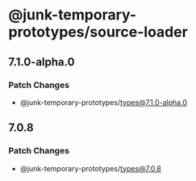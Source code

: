 # @junk-temporary-prototypes/source-loader

## 7.1.0-alpha.0

### Patch Changes

- @junk-temporary-prototypes/types@7.1.0-alpha.0

## 7.0.8

### Patch Changes

- @junk-temporary-prototypes/types@7.0.8
